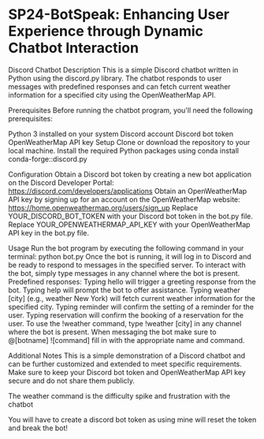 # SP24-BotSpeak: Enhancing User Experience through Dynamic Chatbot Interaction

Discord Chatbot
Description
This is a simple Discord chatbot written in Python using the discord.py library. The chatbot responds to user messages with predefined responses and can fetch current weather information for a specified city using the OpenWeatherMap API.

Prerequisites
Before running the chatbot program, you'll need the following prerequisites:

Python 3 installed on your system
Discord account
Discord bot token
OpenWeatherMap API key
Setup
Clone or download the repository to your local machine.
Install the required Python packages using conda install conda-forge::discord.py

Configuration
Obtain a Discord bot token by creating a new bot application on the Discord Developer Portal: https://discord.com/developers/applications
Obtain an OpenWeatherMap API key by signing up for an account on the OpenWeatherMap website: https://home.openweathermap.org/users/sign_up
Replace YOUR_DISCORD_BOT_TOKEN with your Discord bot token in the bot.py file.
Replace YOUR_OPENWEATHERMAP_API_KEY with your OpenWeatherMap API key in the bot.py file.

Usage
Run the bot program by executing the following command in your terminal: python bot.py
Once the bot is running, it will log in to Discord and be ready to respond to messages in the specified server.
To interact with the bot, simply type messages in any channel where the bot is present.
Predefined responses:
Typing hello will trigger a greeting response from the bot.
Typing help will prompt the bot to offer assistance.
Typing weather [city] (e.g., weather New York) will fetch current weather information for the specified city.
Typing reminder will confirm the setting of a reminder for the user.
Typing reservation will confirm the booking of a reservation for the user.
To use the !weather command, type !weather [city] in any channel where the bot is present.
When messaging the bot make sure to @[botname] ![command] fill in with the appropriate name and command.

Additional Notes
This is a simple demonstration of a Discord chatbot and can be further customized and extended to meet specific requirements.
Make sure to keep your Discord bot token and OpenWeatherMap API key secure and do not share them publicly.

The weather command is the difficulty spike and frustration with the chatbot

You will have to create a discord bot token as using mine will reset the token and break the bot!
